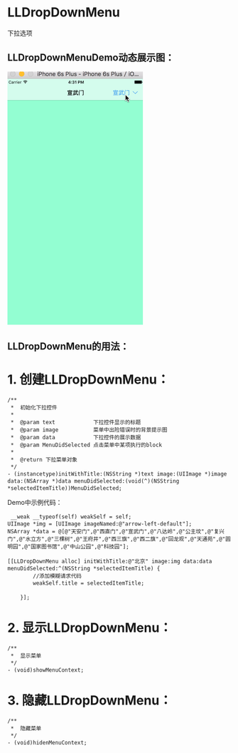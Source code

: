 # LLDropDownMenu
下拉选项
## LLDropDownMenuDemo动态展示图：
![](LLDropDownMenuDemo.gif)

## LLDropDownMenu的用法：
# 1. 创建LLDropDownMenu：
```objc
/**
 *  初始化下拉控件
 *
 *  @param text            下拉控件显示的标题
 *  @param image           菜单中出险错误时的背景提示图
 *  @param data            下拉控件的展示数据
 *  @param MenuDidSelected 点击菜单中某项执行的block
 *
 *  @return 下拉菜单对象
 */
- (instancetype)initWithTitle:(NSString *)text image:(UIImage *)image data:(NSArray *)data menuDidSelected:(void(^)(NSString *selectedItemTitle))MenuDidSelected;
```
Demo中示例代码：
```objc
 __weak __typeof(self) weakSelf = self;
UIImage *img = [UIImage imageNamed:@"arrow-left-default"];
NSArray *data = @[@"天安门",@"西直门",@"宣武门",@"八达岭",@"公主坟",@"复兴门",@"水立方",@"三棵树",@"王府井",@"西三旗",@"西二旗",@"回龙观",@"天通苑",@"圆明园",@"国家图书馆",@"中山公园",@"科技园"];

[[LLDropDownMenu alloc] initWithTitle:@"北京" image:img data:data menuDidSelected:^(NSString *selectedItemTitle) {
        //添加模糊请求代码
        weakSelf.title = selectedItemTitle;
        
    }];
```
# 2. 显示LLDropDownMenu：
```objc
/**
 *  显示菜单
 */
- (void)showMenuContext; 
```

# 3. 隐藏LLDropDownMenu：
```objc
/**
 *  隐藏菜单
 */
- (void)hidenMenuContext; 
```

